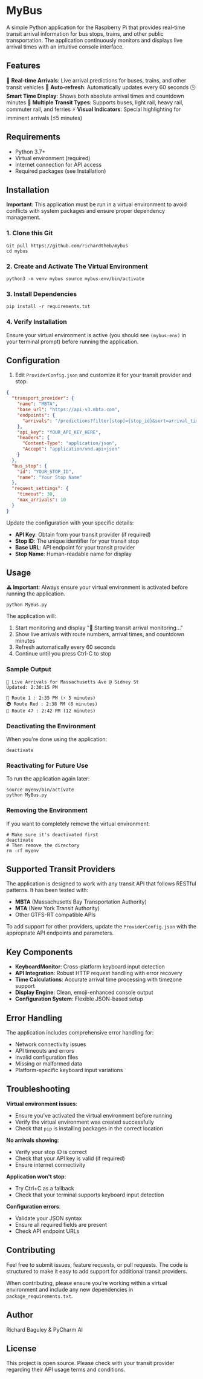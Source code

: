 # MyBus

A simple Python application for the Raspberry Pi that provides real-time transit arrival information for bus stops, trains, and other public transportation. The application continuously monitors and displays live arrival times with an intuitive console interface.

## Features

🚌 **Real-time Arrivals**: Live arrival predictions for buses, trains, and other transit vehicles
🔄 **Auto-refresh**: Automatically updates every 60 seconds
🕒 **Smart Time Display**: Shows both absolute arrival times and countdown minutes
🚦 **Multiple Transit Types**: Supports buses, light rail, heavy rail, commuter rail, and ferries
⚡ **Visual Indicators**: Special highlighting for imminent arrivals (≤5 minutes)

## Requirements

- Python 3.7+
- Virtual environment (required)
- Internet connection for API access
- Required packages (see Installation)

## Installation

**Important**: This application must be run in a virtual environment to avoid conflicts with system packages and ensure proper dependency management.

### 1. Clone this Git

```
Git pull https://github.com/richardtheb/mybus
cd mybus
```

### 2. Create and Activate The Virtual Environment
```
python3 -m venv mybus source mybus-env/bin/activate
```
### 3. Install Dependencies
```
pip install -r requirements.txt
```


### 4. Verify Installation

Ensure your virtual environment is active (you should see `(mybus-env)` in your terminal prompt) before running the application.

## Configuration

1. Edit `ProviderConfig.json` and customize it for your transit provider and stop:

```json
{
  "transport_provider": {
    "name": "MBTA",
    "base_url": "https://api-v3.mbta.com",
    "endpoints": {
      "arrivals": "/predictions?filter[stop]={stop_id}&sort=arrival_time"
    },
    "api_key": "YOUR_API_KEY_HERE",
    "headers": {
      "Content-Type": "application/json",
      "Accept": "application/vnd.api+json"
    }
  },
  "bus_stop": {
    "id": "YOUR_STOP_ID",
    "name": "Your Stop Name"
  },
  "request_settings": {
    "timeout": 30,
    "max_arrivals": 10
  }
}
```
Update the configuration with your specific details:
   - **API Key**: Obtain from your transit provider (if required)
   - **Stop ID**: The unique identifier for your transit stop
   - **Base URL**: API endpoint for your transit provider
   - **Stop Name**: Human-readable name for display

## Usage

**⚠️ Important**: Always ensure your virtual environment is activated before running the application.

```
python MyBus.py
```


The application will:
1. Start monitoring and display "🚀 Starting transit arrival monitoring..."
2. Show live arrivals with route numbers, arrival times, and countdown minutes
3. Refresh automatically every 60 seconds
4. Continue until you press Ctrl-C to stop

### Sample Output

```
🚌 Live Arrivals for Massachusetts Ave @ Sidney St
Updated: 2:30:15 PM

🚌 Route 1 : 2:35 PM (⚡ 5 minutes)
🚇 Route Red : 2:38 PM (8 minutes)
🚌 Route 47 : 2:42 PM (12 minutes)
```



### Deactivating the Environment
When you're done using the application:
```
deactivate
```


### Reactivating for Future Use
To run the application again later:


```shell script
source myenv/bin/activate
python MyBus.py
```


### Removing the Environment
If you want to completely remove the virtual environment:
```shell script
# Make sure it's deactivated first
deactivate
# Then remove the directory
rm -rf myenv  

```

## Supported Transit Providers

The application is designed to work with any transit API that follows RESTful patterns. It has been tested with:

- **MBTA** (Massachusetts Bay Transportation Authority)
- **MTA** (New York Transit Authority)
- Other GTFS-RT compatible APIs

To add support for other providers, update the `ProviderConfig.json` with the appropriate API endpoints and parameters.

## Key Components

- **KeyboardMonitor**: Cross-platform keyboard input detection
- **API Integration**: Robust HTTP request handling with error recovery
- **Time Calculations**: Accurate arrival time processing with timezone support
- **Display Engine**: Clean, emoji-enhanced console output
- **Configuration System**: Flexible JSON-based setup

## Error Handling

The application includes comprehensive error handling for:
- Network connectivity issues
- API timeouts and errors
- Invalid configuration files
- Missing or malformed data
- Platform-specific keyboard input variations

## Troubleshooting

**Virtual environment issues**:
- Ensure you've activated the virtual environment before running
- Verify the virtual environment was created successfully
- Check that `pip` is installing packages in the correct location

**No arrivals showing**: 
- Verify your stop ID is correct
- Check that your API key is valid (if required)
- Ensure internet connectivity

**Application won't stop**:
- Try Ctrl+C as a fallback
- Check that your terminal supports keyboard input detection

**Configuration errors**:
- Validate your JSON syntax
- Ensure all required fields are present
- Check API endpoint URLs

## Contributing

Feel free to submit issues, feature requests, or pull requests. The code is structured to make it easy to add support for additional transit providers.

When contributing, please ensure you're working within a virtual environment and include any new dependencies in `package_requirements.txt`.

## Author
Richard Baguley & PyCharm AI

## License

This project is open source. Please check with your transit provider regarding their API usage terms and conditions.

